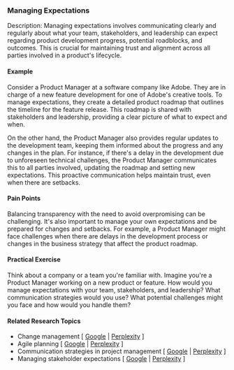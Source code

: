 ### Managing Expectations

Description: Managing expectations involves communicating clearly and regularly about what your team, stakeholders, and leadership can expect regarding product development progress, potential roadblocks, and outcomes. This is crucial for maintaining trust and alignment across all parties involved in a product's lifecycle.

#### Example

Consider a Product Manager at a software company like Adobe. They are in charge of a new feature development for one of Adobe's creative tools. To manage expectations, they create a detailed product roadmap that outlines the timeline for the feature release. This roadmap is shared with stakeholders and leadership, providing a clear picture of what to expect and when.

On the other hand, the Product Manager also provides regular updates to the development team, keeping them informed about the progress and any changes in the plan. For instance, if there's a delay in the development due to unforeseen technical challenges, the Product Manager communicates this to all parties involved, updating the roadmap and setting new expectations. This proactive communication helps maintain trust, even when there are setbacks.

#### Pain Points

Balancing transparency with the need to avoid overpromising can be challenging. It's also important to manage your own expectations and be prepared for changes and setbacks. For example, a Product Manager might face challenges when there are delays in the development process or changes in the business strategy that affect the product roadmap.

#### Practical Exercise

Think about a company or a team you're familiar with. Imagine you're a Product Manager working on a new product or feature. How would you manage expectations with your team, stakeholders, and leadership? What communication strategies would you use? What potential challenges might you face and how would you handle them?

#### Related Research Topics

- Change management [ [Google](https://www.google.com/search?q=Change%20management%20in%20product%20management) | [Perplexity](https://www.perplexity.ai/?q=Change%20management%20in%20product%20management) ]
- Agile planning [ [Google](https://www.google.com/search?q=Agile%20planning%20in%20product%20management) | [Perplexity](https://www.perplexity.ai/?q=Agile%20planning%20in%20product%20management) ]
- Communication strategies in project management [ [Google](https://www.google.com/search?q=Communication%20strategies%20in%20project%20management%20in%20product%20management) | [Perplexity](https://www.perplexity.ai/?q=Communication%20strategies%20in%20project%20management%20in%20product%20management) ]
- Managing stakeholder expectations [ [Google](https://www.google.com/search?q=Managing%20stakeholder%20expectations%20in%20product%20management) | [Perplexity](https://www.perplexity.ai/?q=Managing%20stakeholder%20expectations%20in%20product%20management) ]


